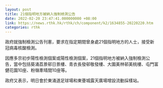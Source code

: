 ```yaml
---
layout: post
title: 21個指明地方被納入強制檢測公告
date: 2022-02-20 23:47:41.000000000 +08:00
link: https://news.rthk.hk/rthk/ch/component/k2/1634855-20220220.htm
categories: rthk
---
```


政府就強制檢測公告刊憲，要求在指定期間曾身處21個指明地方的人士，接受新冠病毒核酸檢測。

因應多宗初步陽性檢測個案或陽性檢測個案，21個指明地方被納入強制檢測公告，當中包括葵涌荔景邨日景樓、青衣長發邨敬發樓、大圍美林邨美桃樓、屯門富健花園10座、粉嶺牽晴間10座等。

政府又表示，明日會於東涌道足球場和東薈城露天廣場增設流動採樣站。
